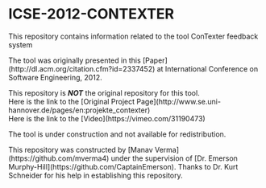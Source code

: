 # ICSE-2012-CONTEXTER
This repository contains information related to the tool ConTexter feedback system
<p>
The tool was originally presented in this [Paper](http://dl.acm.org/citation.cfm?id=2337452) at International Conference on Software Engineering, 2012.
<p>
This repository is <b><i>NOT</b></i> the original repository for this tool.<br>
Here is the link to the [Original Project Page](http://www.se.uni-hannover.de/pages/en:projekte_contexter)<br>
Here is the link to the [Video](https://vimeo.com/31190473)
<p>
The tool is under construction and not available for redistribution.<br>
<p>
This repository was constructed by [Manav Verma](https://github.com/mverma4) under the supervision of [Dr. Emerson Murphy-Hill](https://github.com/CaptainEmerson). Thanks to Dr. Kurt Schneider for his help in establishing this repository.
